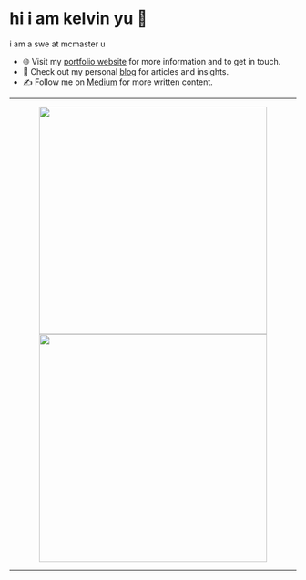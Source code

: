 # hi i am kelvin yu 👋
i am a swe at mcmaster u 
- 🌐 Visit my [portfolio website](https://pr2tik1.github.io/) for more information and to get in touch.
- 👋 Check out my personal [blog](https://pr2tik1.github.io/blog/) for articles and insights.
- ✍️ Follow me on [Medium](https://pr2tik1.medium.com/) for more written content.


---

<p align="center">
  <img src="https://github-readme-stats.vercel.app/api?username=kelvin-u&show_icons=true&theme=dark#gh-dark-mode-only" width="400px">
  <img src="https://github-readme-streak-stats.herokuapp.com/?user=kelvin-u&theme=dark&card_width=400" width="400px">
</p>

---

